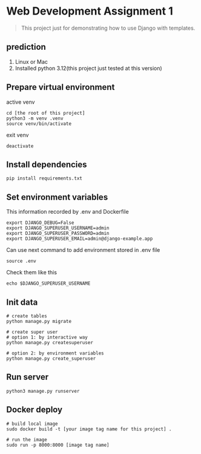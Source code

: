 # Web Development Assignment 1

> This project just for demonstrating how to use Django with templates.

## prediction

1. Linux or Mac
2. Installed python 3.12(this project just tested at this version)

## Prepare virtual environment

active venv
```shell
cd [the root of this project]
python3 -m venv .venv
source venv/bin/activate
```

exit venv
```shell
deactivate
```

## Install dependencies

```shell
pip install requirements.txt
```

## Set environment variables

This information recorded by .env and Dockerfile
```shell
export DJANGO_DEBUG=False
export DJANGO_SUPERUSER_USERNAME=admin
export DJANGO_SUPERUSER_PASSWORD=admin
export DJANGO_SUPERUSER_EMAIL=admin@django-example.app
```

Can use next command to add environment stored in .env file
```shell
source .env
```

Check them like this
```shell
echo $DJANGO_SUPERUSER_USERNAME
```

## Init data
```shell
# create tables
python manage.py migrate

# create super user
# option 1: by interactive way
python manage.py createsuperuser

# option 2: by environment variables
python manage.py create_superuser
```

## Run server

```shell
python3 manage.py runserver
```

## Docker deploy

```shell
# build local image
sudo docker build -t [your image tag name for this project] .

# run the image
sudo run -p 8000:8000 [image tag name]
```




